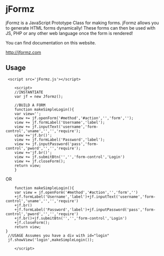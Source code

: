 # jFormz
<p>jFormz is a JavaScript Prototype Class for making forms.  jFormz allows you to generate HTML forms dynamically! These forms can then be used with JS, PHP or any other web language once the form is rendered!</p>


You can find documentation on this website.

http://jformz.com

<h2>Usage</h2>

        
     <script src='jFormz.js'></script>
        
        <script>
        //INSTANTIATE
        var jf = new Jformz();
        
        //BUILD A FORM
        function makeSimpleLogin(){
        var view='';
        view += jf.openForm('#method','#action','','form','');
        view += jf.formLabel('Username','label');
        view += jf.inputText('username','form-control','uname','','','require');
        view +='jf.br()'; 
        view += jf.formLabel('Password','label');
        view += jf.inputPassword('pass','form-control','pword','','','require');
        view +='jf.br()'; 
        view += jf.submitBtn('','','form-control','Login')    
        view += jf.closeForm();
        return view;
        }
        
OR

        function makeSimpleLogin(){
        var view = jf.openForm('#method','#action','','form','')
        +jf.formLabel('Username','label')+jf.inputText('username','form-control','uname','','','require')
        +jf.br()
        +jf.formLabel('Password','label')+jf.inputPassword('pass','form-control','pword','','','require')
        +jf.br()+jf.submitBtn('','','form-control','Login')
        +jf.closeForm();    
        return view;
    }
     //USAGE Assumes you have a div with id="login"
     jf.showView('login',makeSimpleLogin()); 
        
        </script>



